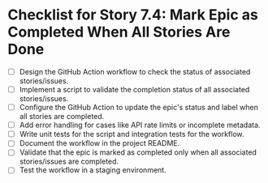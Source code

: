 # Checklist for Story 7.4: Mark Epic as Completed When All Stories Are Done

- [ ] Design the GitHub Action workflow to check the status of associated stories/issues.
- [ ] Implement a script to validate the completion status of all associated stories/issues.
- [ ] Configure the GitHub Action to update the epic's status and label when all stories are completed.
- [ ] Add error handling for cases like API rate limits or incomplete metadata.
- [ ] Write unit tests for the script and integration tests for the workflow.
- [ ] Document the workflow in the project README.
- [ ] Validate that the epic is marked as completed only when all associated stories/issues are completed.
- [ ] Test the workflow in a staging environment.
